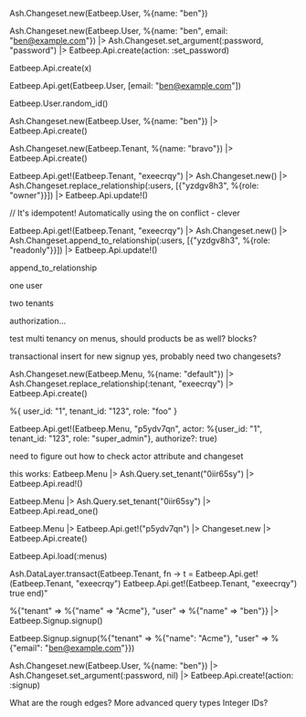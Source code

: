 Ash.Changeset.new(Eatbeep.User, %{name: "ben"})

Ash.Changeset.new(Eatbeep.User, %{name: "ben", email: "ben@example.com"}) |> Ash.Changeset.set_argument(:password, "password") |>  Eatbeep.Api.create(action: :set_password)

Eatbeep.Api.create(x)

Eatbeep.Api.get(Eatbeep.User, [email: "ben@example.com"])

Eatbeep.User.random_id()


Ash.Changeset.new(Eatbeep.User, %{name: "ben"}) |> Eatbeep.Api.create()

Ash.Changeset.new(Eatbeep.Tenant, %{name: "bravo"}) |> Eatbeep.Api.create()

Eatbeep.Api.get!(Eatbeep.Tenant, "exeecrqy") |> Ash.Changeset.new() |> Ash.Changeset.replace_relationship(:users, [{"yzdgv8h3", %{role: "owner"}}]) |> Eatbeep.Api.update!()

// It's idempotent! Automatically using the on conflict - clever

Eatbeep.Api.get!(Eatbeep.Tenant, "exeecrqy") |> Ash.Changeset.new() |> Ash.Changeset.append_to_relationship(:users, [{"yzdgv8h3", %{role: "readonly"}}]) |> Eatbeep.Api.update!()


append_to_relationship


one user

two tenants

authorization...

test multi tenancy on menus, should products be as well? blocks?

transactional insert for new signup
yes, probably need two changesets?

Ash.Changeset.new(Eatbeep.Menu, %{name: "default"}) |> Ash.Changeset.replace_relationship(:tenant, "exeecrqy") |> Eatbeep.Api.create()

%{
  user_id: "1",
  tenant_id: "123",
  role: "foo"
}

Eatbeep.Api.get!(Eatbeep.Menu, "p5ydv7qn", actor: %{user_id: "1", tenant_id: "123", role: "super_admin"}, authorize?: true)

need to figure out how to check actor attribute and changeset


this works:
Eatbeep.Menu |> Ash.Query.set_tenant("0iir65sy") |> Eatbeep.Api.read!()

Eatbeep.Menu |> Ash.Query.set_tenant("0iir65sy") |> Eatbeep.Api.read_one()



Eatbeep.Menu |> Eatbeep.Api.get!("p5ydv7qn") |> Changeset.new |> Eatbeep.Api.create()

Eatbeep.Api.load(:menus)



Ash.DataLayer.transact(Eatbeep.Tenant, fn -> 
  t = Eatbeep.Api.get!(Eatbeep.Tenant, "exeecrqy")
  Eatbeep.Api.get!(Eatbeep.Tenant, "exeecrqy")
  true
end)"

%{"tenant" => %{"name" => "Acme"}, "user" => %{"name" => "ben"}} |> Eatbeep.Signup.signup()

Eatbeep.Signup.signup(%{"tenant" => %{"name": "Acme"}, "user" => %{"email": "ben@example.com"}})

Ash.Changeset.new(Eatbeep.User, %{name: "ben"}) |> Ash.Changeset.set_argument(:password, nil) |> Eatbeep.Api.create!(action: :signup)


What are the rough edges?
More advanced query types
Integer IDs?

